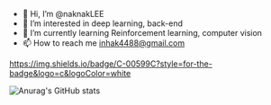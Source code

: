 - 👋 Hi, I’m @naknakLEE
- 👀 I’m interested in deep learning, back-end
- 🌱 I’m currently learning Reinforcement learning, computer vision
- 📫 How to reach me inhak4488@gmail.com

https://img.shields.io/badge/C-00599C?style=for-the-badge&logo=c&logoColor=white

![Anurag's GitHub stats](https://github-readme-stats.vercel.app/api?username=naknakLEE&count_private=true)

<!---
naknakLEE/naknakLEE is a ✨ special ✨ repository because its `README.md` (this file) appears on your GitHub profile.
You can click the Preview link to take a look at your changes.
--->
